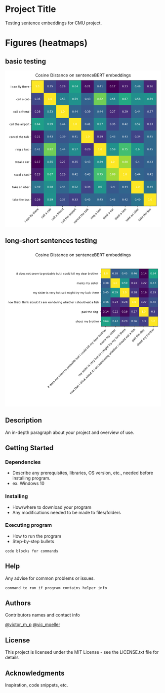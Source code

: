 # Project Title

Testing sentence embeddings for CMU project. 

# Figures (heatmaps)

## basic testing 
![alt text](https://github.com/victor-m-p/sentence-sim/blob/main/fig/hm_basics_23-25-43.png)

## long-short sentences testing
![alt text](https://github.com/victor-m-p/sentence-sim/blob/main/fig/hm_long_short_23-26-36.png)

## Description

An in-depth paragraph about your project and overview of use.

## Getting Started

### Dependencies

* Describe any prerequisites, libraries, OS version, etc., needed before installing program.
* ex. Windows 10

### Installing

* How/where to download your program
* Any modifications needed to be made to files/folders

### Executing program

* How to run the program
* Step-by-step bullets
```
code blocks for commands
```

## Help

Any advise for common problems or issues.
```
command to run if program contains helper info
```

## Authors

Contributors names and contact info

[@victor\_m\_p](https://github.com/victor-m-p)
[@vic\_moeller](https://twitter.com/vic_moeller)

## License

This project is licensed under the MIT License - see the LICENSE.txt file for details

## Acknowledgments

Inspiration, code snippets, etc.
